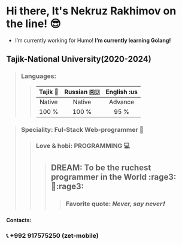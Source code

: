 # Hi there, It's Nekruz Rakhimov on the line! :sunglasses:
- I’m currently working for Humo! **I’m currently learning Golang!**

## Tajik-National University(2020-2024)

>### Languages:
>
>>| Tajik :heartbeat: | Russian :ru:    |    English :us   | 
>>| :---------------: | :-------------: | :---------------:|
>>|       Native      |    Native       |      Advance     |
>>|      100 %        |    100 %        |        95 %      | 

>### Speciality: Ful-Stack Web-programmer :city_sunrise:
>>### Love & hobi: PROGRAMMING :computer:
>>>## DREAM: To be the ruchest programmer in the World :rage3::muscle::rage3:
>>>>### Favorite quote: *Never, say never:exclamation:* 
#### Contacts:
### :telephone_receiver:   +992 917575250 (zet-mobile) 
